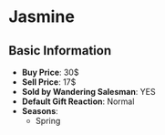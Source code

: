 # Jasmine

## Basic Information

- **Buy Price**: 30$
- **Sell Price**: 17$
- **Sold by Wandering Salesman**: YES
- **Default Gift Reaction**: Normal
- **Seasons**:
  - Spring